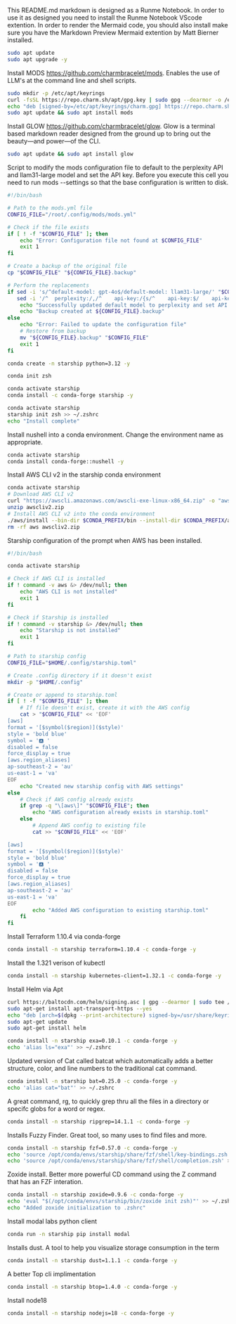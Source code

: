 This README.md markdown is designed as a Runme Notebook.  In order to use it as designed you need to install the Runme Notebook VScode extention.  In order to render the Mermaid code, you should also install make sure you have the Markdown Preview Mermaid extention by Matt Bierner installed.

```sh
sudo apt update
sudo apt upgrade -y
```

Install MODS https://github.com/charmbracelet/mods.  Enables the use of LLM's at the command line and shell scripts.

```sh
sudo mkdir -p /etc/apt/keyrings
curl -fsSL https://repo.charm.sh/apt/gpg.key | sudo gpg --dearmor -o /etc/apt/keyrings/charm.gpg
echo "deb [signed-by=/etc/apt/keyrings/charm.gpg] https://repo.charm.sh/apt/ * *" | sudo tee /etc/apt/sources.list.d/charm.list
sudo apt update && sudo apt install mods
```

Install GLOW https://github.com/charmbracelet/glow.  Glow is a terminal based markdown reader designed from the ground up to bring out the beauty—and power—of the CLI.

```sh
sudo apt update && sudo apt install glow
```

Script to modify the mods configuration file to default to the perplexity API and llam31-large model and set the API key.  Before you execute this cell you need to run mods --settings so that the base configuration is written to disk.

```sh
#!/bin/bash

# Path to the mods.yml file
CONFIG_FILE="/root/.config/mods/mods.yml"

# Check if the file exists
if [ ! -f "$CONFIG_FILE" ]; then
    echo "Error: Configuration file not found at $CONFIG_FILE"
    exit 1
fi

# Create a backup of the original file
cp "$CONFIG_FILE" "${CONFIG_FILE}.backup"

# Perform the replacements
if sed -i 's/^default-model: gpt-4o$/default-model: llam31-large/' "$CONFIG_FILE" && \
   sed -i '/^  perplexity:/,/^    api-key:/{s/^    api-key:$/    api-key: /}' "$CONFIG_FILE"; then
    echo "Successfully updated default model to perplexity and set API key"
    echo "Backup created at ${CONFIG_FILE}.backup"
else
    echo "Error: Failed to update the configuration file"
    # Restore from backup
    mv "${CONFIG_FILE}.backup" "$CONFIG_FILE"
    exit 1
fi
```

```sh
conda create -n starship python=3.12 -y

```

```sh
conda init zsh
```

```sh
conda activate starship
conda install -c conda-forge starship -y
```

```sh
conda activate starship
starship init zsh >> ~/.zshrc
echo "Install complete"
```

Install nushell into a conda environment.  Change the environment name as appropriate.

```sh
conda activate starship
conda install conda-forge::nushell -y
```

Install AWS CLI v2 in the starship conda environment

```sh
conda activate starship
# Download AWS CLI v2
curl "https://awscli.amazonaws.com/awscli-exe-linux-x86_64.zip" -o "awscliv2.zip"
unzip awscliv2.zip
# Install AWS CLI v2 into the conda environment
./aws/install --bin-dir $CONDA_PREFIX/bin --install-dir $CONDA_PREFIX/aws-cli
rm -rf aws awscliv2.zip
```

Starship configuration of the prompt when AWS has been installed.

```sh
#!/bin/bash

conda activate starship

# Check if AWS CLI is installed
if ! command -v aws &> /dev/null; then
    echo "AWS CLI is not installed"
    exit 1
fi

# Check if Starship is installed
if ! command -v starship &> /dev/null; then
    echo "Starship is not installed"
    exit 1
fi

# Path to starship config
CONFIG_FILE="$HOME/.config/starship.toml"

# Create .config directory if it doesn't exist
mkdir -p "$HOME/.config"

# Create or append to starship.toml
if [ ! -f "$CONFIG_FILE" ]; then
    # If file doesn't exist, create it with the AWS config
    cat > "$CONFIG_FILE" << 'EOF'
[aws]
format = '[$symbol($region)]($style)'
style = 'bold blue'
symbol = '🅰 '
disabled = false
force_display = true
[aws.region_aliases]
ap-southeast-2 = 'au'
us-east-1 = 'va'
EOF
    echo "Created new starship config with AWS settings"
else
    # Check if AWS config already exists
    if grep -q "\[aws\]" "$CONFIG_FILE"; then
        echo "AWS configuration already exists in starship.toml"
    else
        # Append AWS config to existing file
        cat >> "$CONFIG_FILE" << 'EOF'

[aws]
format = '[$symbol($region)]($style)'
style = 'bold blue'
symbol = '🅰 '
disabled = false
force_display = true
[aws.region_aliases]
ap-southeast-2 = 'au'
us-east-1 = 'va'
EOF
        echo "Added AWS configuration to existing starship.toml"
    fi
fi
```

Install Terraform 1.10.4 via conda-forge

```sh
conda install -n starship terraform=1.10.4 -c conda-forge -y
```

Install the 1.321 verison of kubectl

```sh
conda install -n starship kubernetes-client=1.32.1 -c conda-forge -y
```

Install Helm via Apt

```sh
curl https://baltocdn.com/helm/signing.asc | gpg --dearmor | sudo tee /usr/share/keyrings/helm.gpg > /dev/null
sudo apt-get install apt-transport-https --yes
echo "deb [arch=$(dpkg --print-architecture) signed-by=/usr/share/keyrings/helm.gpg] https://baltocdn.com/helm/stable/debian/ all main" | sudo tee /etc/apt/sources.list.d/helm-stable-debian.list
sudo apt-get update
sudo apt-get install helm
```

```sh
conda install -n starship exa=0.10.1 -c conda-forge -y
echo 'alias ls="exa"' >> ~/.zshrc
```

Updated version of Cat called batcat which automatically adds a better structure, color, and line numbers to the traditional cat command.

```sh
conda install -n starship bat=0.25.0 -c conda-forge -y
echo 'alias cat="bat"' >> ~/.zshrc
```

A great command, rg, to quickly grep thru all the files in a directory or specifc globs for a word or regex.

```sh
conda install -n starship ripgrep=14.1.1 -c conda-forge -y
```

Installs Fuzzy Finder.  Great tool, so many uses to find files and more.

```sh
conda install -n starship fzf=0.57.0 -c conda-forge -y
echo 'source /opt/conda/envs/starship/share/fzf/shell/key-bindings.zsh' >> ~/.zshrc
echo 'source /opt/conda/envs/starship/share/fzf/shell/completion.zsh' >> ~/.zshrc

```

Zoxide install.  Better more powerful CD command using the Z command that has an FZF interation.

```sh
conda install -n starship zoxide=0.9.6 -c conda-forge -y
echo 'eval "$(/opt/conda/envs/starship/bin/zoxide init zsh)"' >> ~/.zshrc
echo "Added zoxide initialization to .zshrc"

```

Install modal labs python client

```sh
conda run -n starship pip install modal
```

Installs dust.  A tool to help you visualize storage consumption in the term

```sh
conda install -n starship dust=1.1.1 -c conda-forge -y

```

A better Top cli implimentation

```sh
conda install -n starship btop=1.4.0 -c conda-forge -y

```

Install node18

```sh
conda install -n starship nodejs=18 -c conda-forge -y
```
